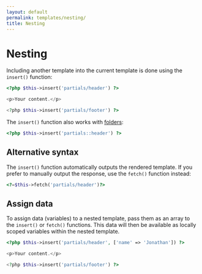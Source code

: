 ```yaml
---
layout: default
permalink: templates/nesting/
title: Nesting
---
```


Nesting
=======

Including another template into the current template is done using the `insert()` function:

~~~ php
<?php $this->insert('partials/header') ?>

<p>Your content.</p>

<?php $this->insert('partials/footer') ?>
~~~

The `insert()` function also works with [folders](/engine/folders/):

~~~ php
<?php $this->insert('partials::header') ?>
~~~

## Alternative syntax

The `insert()` function automatically outputs the rendered template. If you prefer to manually output the response, use the `fetch()` function instead:

~~~ php
<?=$this->fetch('partials/header')?>
~~~

## Assign data

To assign data (variables) to a nested template, pass them as an array to the `insert()` or `fetch()` functions. This data will then be available as locally scoped variables within the nested template.

~~~ php
<?php $this->insert('partials/header', ['name' => 'Jonathan']) ?>

<p>Your content.</p>

<?php $this->insert('partials/footer') ?>
~~~
